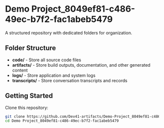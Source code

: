 # Demo Project_8049ef81-c486-49ec-b7f2-fac1abeb5479
A structured repository with dedicated folders for organization.

## Folder Structure

- **code/** - Store all source code files
- **artifacts/** - Store build outputs, documentation, and other generated content
- **logs/** - Store application and system logs
- **transcripts/** - Store conversation transcripts and records

## Getting Started

Clone this repository:
```bash
git clone https://github.com/Dev41-artifacts/Demo-Project_8049ef81-c486-49ec-b7f2-fac1abeb5479
cd Demo Project_8049ef81-c486-49ec-b7f2-fac1abeb5479
```
